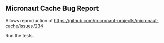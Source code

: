 ## Micronaut Cache Bug Report

Allows reproduction of https://github.com/micronaut-projects/micronaut-cache/issues/234

Run the tests.
